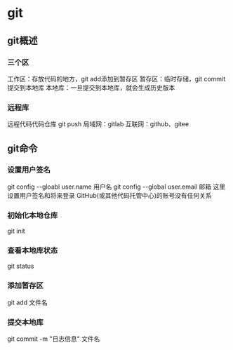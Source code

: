 # git
## git概述
### 三个区
工作区：存放代码的地方，git add添加到暂存区
暂存区：临时存储，git commit提交到本地库
本地库：一旦提交到本地库，就会生成历史版本
### 远程库
远程代码代码仓库 git push
局域网：gitlab
互联网：github、gitee

## git命令
### 设置用户签名
git config --gloabl user.name 用户名
git config --global user.email 邮箱
这里设置用户签名和将来登录 GitHub(或其他代码托管中心)的账号没有任何关系

### 初始化本地仓库
git init

### 查看本地库状态
git status

### 添加暂存区
git add 文件名

### 提交本地库
git commit -m  "日志信息"  文件名

